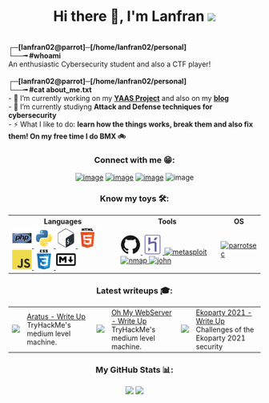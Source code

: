 <h1 align="center">Hi there 👋, I'm Lanfran <img height="40" src="https://emoji.gg/assets/emoji/9879_hackerman.gif"></h1>
<br>
<b>┌─[lanfran02@parrot]─[/home/lanfran02/personal]
<br>
└──╼ #whoami</b>
<br>
An enthusiastic Cybersecurity student and also a CTF player!
<br>
<br>
<b>┌─[lanfran02@parrot]─[/home/lanfran02/personal]
<br>
└──╼ #cat about_me.txt</b>
<br>
- 🔭 I’m currently working on my <b><a href="https://github.com/lanfran02/YAAS">YAAS Project</a></b> and also on my <b><a href="https://lanfran02.github.io/">blog</a></b>
<br>
- 🌱 I’m currently studiyng <b>Attack and Defense techniques for cybersecurity</b>
<br>
- ⚡ What I like to do: <b>learn how the things works, break them and also fix them! On my free time I do BMX 🚲</b>
<br>

<h3 align="center">Connect with me 😁:</h3>
<div align="center">

[![image](https://img.shields.io/badge/Email-D14836?style=for-the-badge&logo=gmail&logoColor=white)](mailto:joacolanfran+gth@gmail.com)
[![image](https://img.shields.io/badge/LinkedIn-0077B5?style=for-the-badge&logo=linkedin&logoColor=white)](https://www.linkedin.com/in/joaquin-lanfranconi/)
[![image](https://img.shields.io/badge/Telegram-2CA5E0?style=for-the-badge&logo=telegram&logoColor=white)](https://t.me/lanfran02)
![image](https://img.shields.io/badge/Lanfran02%231337-%237289DA.svg?style=for-the-badge&logo=discord&logoColor=white)

<h3 align="center">Know my toys 🛠:</h3>
  
<table>
  <tr>
    <th> Languages </th>
    <th> Tools </th>
    <th> OS </th>
  </tr>
  <tr>
    <td>
      <a href="https://www.php.net/" target="_blank"> 
        <img src="https://raw.githubusercontent.com/devicons/devicon/master/icons/php/php-original.svg" alt="php" width="40" height="40"/> 
      </a>
      <a href="https://www.python.org" target="_blank"> 
        <img src="https://raw.githubusercontent.com/devicons/devicon/master/icons/python/python-original.svg" alt="python" width="40" height="40"/> 
      </a>  
      <a href="https://www.gnu.org/software/bash/" target="_blank"> 
        <img src="https://raw.githubusercontent.com/devicons/devicon/master/icons/bash/bash-original.svg" alt="bash" width="40" height="40"/> 
      </a>  
      <a href="https://www.w3.org/html/" target="_blank"> 
        <img src="https://raw.githubusercontent.com/devicons/devicon/master/icons/html5/html5-original-wordmark.svg" alt="html5" width="40" height="40"/> 
      </a>
      <a href="https://developer.mozilla.org/en-US/docs/Web/JavaScript" target="_blank"> 
        <img src="https://raw.githubusercontent.com/devicons/devicon/master/icons/javascript/javascript-original.svg" alt="javascript" width="40" height="40"/> 
      </a> 
      <a href="https://www.w3schools.com/css/" target="_blank"> 
        <img src="https://raw.githubusercontent.com/devicons/devicon/master/icons/css3/css3-original-wordmark.svg" alt="css3" width="40" height="40"/> 
      </a> 
      <a href="https://www.markdownguide.org/" target="_blank"> 
        <img src="https://raw.githubusercontent.com/devicons/devicon/master/icons/markdown/markdown-original.svg" alt="markdown" width="40" height="40"/> 
      </a>
    </td>
    <td>
      <a href="https://github.com/" target="_blank"> 
        <img src="https://raw.githubusercontent.com/devicons/devicon/master/icons/github/github-original.svg" alt="github" width="40" height="40"/> 
      </a>
      <a href="https://www.heroku.com/" target="_blank"> 
        <img src="https://raw.githubusercontent.com/devicons/devicon/master/icons/heroku/heroku-original.svg" alt="heroku" width="40" height="40"/> 
      </a>
      <a href="https://www.metasploit.com/" target="_blank"> 
        <img src="https://pbs.twimg.com/profile_images/580131056629735424/2ENTk2K2.png" alt="metasploit" width="40" height="40"/> 
      </a>
      <a href="https://nmap.org/" target="_blank"> 
        <img src="https://nmap.org/images/nmap-logo-256x256.png" alt="nmap" width="40" height="40"/> 
      </a>
      <a href="https://www.openwall.com/john/" target="_blank"> 
        <img src="https://static.techspot.com/images2/downloads/topdownload/2017/05/jtr.png" alt="john" width="40" height="40"/> 
      </a>
    </td>
    <td>
      <a href="https://www.parrotsec.org/" target="_blank"> 
        <img src="https://upload.wikimedia.org/wikipedia/commons/4/45/Parrot_Logo.png" alt="parrotsec" width="40" height="40"/> 
      </a>
    </td>
  </tr>
</table>  
  
<h3 align="center">Latest writeups 🎓:</h3>
<table>
   <tbody>
      <tr>
        <!-- BLOG-POST-LIST:START --><td><a href="https://lanfran02.github.io//posts/aratus//"><img width="140px" src="https://lanfran02.github.io//posts/aratus//cover.jpeg"></a></td>
<td><a href="https://lanfran02.github.io//posts/aratus//">Aratus - Write Up</a><br/>TryHackMe&#39;s medium level machine.</td>
<td><a href="https://lanfran02.github.io//posts/ohmywebserver//"><img width="140px" src="https://lanfran02.github.io//posts/ohmywebserver//cover.jpeg"></a></td>
<td><a href="https://lanfran02.github.io//posts/ohmywebserver//">Oh My WebServer - Write Up</a><br/>TryHackMe&#39;s medium level machine.</td>
<td><a href="https://lanfran02.github.io//posts/eko-2021//"><img width="140px" src="https://lanfran02.github.io//posts/eko-2021//cover.jpeg"></a></td>
<td><a href="https://lanfran02.github.io//posts/eko-2021//">Ekoparty 2021 - Write Up</a><br/>Challenges of the Ekoparty 2021 security</td>
<!-- BLOG-POST-LIST:END -->
      </tr>
  </tbody>
</table>
  
<h3 align="center">My GitHub Stats 📊:</h3>
  
<p align= "center">
  <img height= "150" src="https://github-readme-stats.vercel.app/api?username=lanfran02&theme=react&show_icons=true&include_all_commits=true" />
  <img height= "150" src="https://github-readme-stats.vercel.app/api/top-langs/?username=lanfran02&theme=react&layout=compact" />
</p>
  
